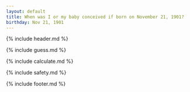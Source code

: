 ```yaml
---
layout: default
title: When was I or my baby conceived if born on November 21, 1901?
birthday: Nov 21, 1901
---
```


{% include header.md %}

{% include guess.md %}

{% include calculate.md %}

{% include safety.md %}

{% include footer.md %}



